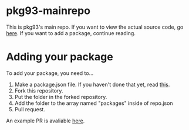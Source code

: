 # pkg93-mainrepo
This is pkg93's main repo. If you want to view the actual source code, go [here](https://github.com/1024x2/pkg93). If you want to add a package, continue reading.

# Adding your package
To add your package, you need to...
1. Make a package.json file. If you haven't done that yet, read [this](https://github.com/1024x2/pkg93/blob/master/README.md#making-a-package).
2. Fork this repository.
3. Put the folder in the forked repository.
4. Add the folder to the array named "packages" inside of repo.json
5. Pull request.

An example PR is avaliable [here](https://github.com/1024x2/pkg93-mainrepo/pull/1).
